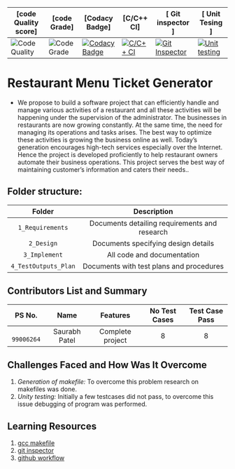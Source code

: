 

|[code Quality score]|[code Grade] | [Codacy Badge] | [C/C++ CI] | [ Git inspector ] | [ Unit Tesing ] |
|------|-----|------|------|----------|-------|
|![Code Quality](https://www.code-inspector.com/project/27898/score/svg) | ![Code Grade](https://www.code-inspector.com/project/27898/status/svg)| [![Codacy Badge](https://app.codacy.com/project/badge/Grade/24855cab8f164952a0e0fb3f5076e760)](https://www.codacy.com/gh/saurabhpatel7/Stepin_Ticket-Reservation-System/dashboard?utm_source=github.com&amp;utm_medium=referral&amp;utm_content=saurabhpatel7/Stepin_Ticket-Reservation-System&amp;utm_campaign=Badge_Grade) | [![C/C++ CI](https://github.com/saurabhpatel7/Stepin_Ticket-Reservation-System/actions/workflows/C-build.yml/badge.svg)](https://github.com/saurabhpatel7/Stepin_Ticket-Reservation-System/actions/workflows/C-build.yml) | [![Git Inspector](https://github.com/saurabhpatel7/Stepin_Ticket-Reservation-System/actions/workflows/gitinspector.yml/badge.svg)](https://github.com/saurabhpatel7/Stepin_Ticket-Reservation-System/actions/workflows/gitinspector.yml) | [![Unit testing](https://github.com/saurabhpatel7/Stepin_Ticket-Reservation-System/actions/workflows/Unit-Test.yml/badge.svg)](https://github.com/saurabhpatel7/Stepin_Ticket-Reservation-System/actions/workflows/Unit-Test.yml) |



# Restaurant Menu Ticket Generator
- We propose to build a software project that can efficiently handle and manage various activities of a restaurant and all these activities will be happening under the supervision of the administrator. The businesses in restaurants are now growing constantly. At the same time, the need for managing its operations and tasks arises. The best way to optimize these activities is growing the business online as well. Today’s generation encourages high-tech services especially over the Internet. Hence the project is developed proficiently to help restaurant owners automate their business operations. This project serves the best way of maintaining customer’s information and caters their needs..

## Folder structure:

| Folder | Description |
| :---: | :---: |
| `1_Requirements` | Documents detailing requirements and research |
| `2_Design` | Documents specifying design details |
| `3_Implement` | All code and documentation |
| `4_TestOutputs_Plan` | Documents with test plans and procedures |

## Contributors List and Summary

|PS No. |  Name   |    Features    |No Test Cases|Test Case Pass|
|:---:|:---:|:---:|:---:|:---:|
|` 99006264` | Saurabh Patel  | Complete project   | 8   | 8     |


## Challenges Faced and How Was It Overcome

1. *Generation of makefile:* To overcome this problem research on makefiles was done.
2. *Unity testing:* Initially a few testcases did not pass, to overcome this issue debugging of program was performed.

## Learning Resources
1. [gcc makefile](https://www3.ntu.edu.sg/home/ehchua/programming/cpp/gcc_make.html#zz-2.1)
2. [git inspector](https://github.com/ejwa/gitinspector.git)
3. [github workflow](https://docs.github.com/en/actions/learn-github-action)
